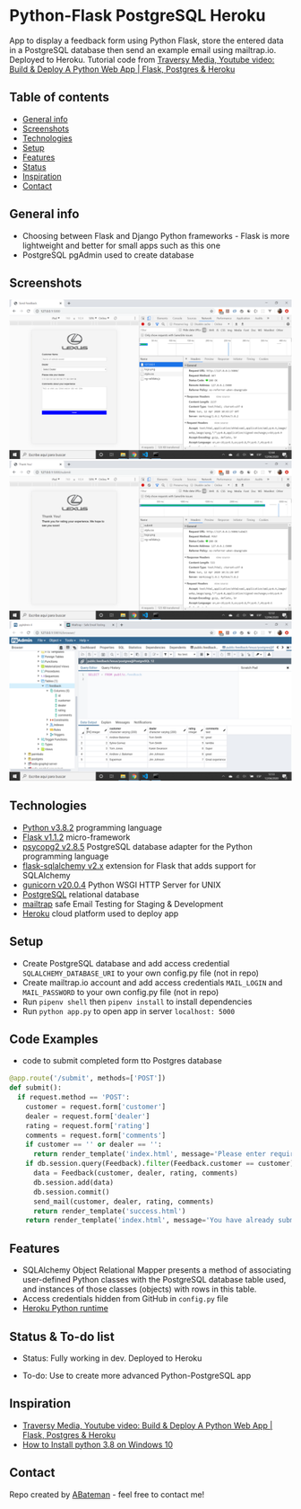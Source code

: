 # Python-Flask PostgreSQL Heroku

App to display a feedback form using Python Flask, store the entered data in a PostgreSQL database then send an example email using mailtrap.io. Deployed to Heroku. Tutorial code from [Traversy Media, Youtube video: Build & Deploy A Python Web App | Flask, Postgres & Heroku](https://www.youtube.com/watch?v=w25ea_I89iM)

## Table of contents

* [General info](#general-info)
* [Screenshots](#screenshots)
* [Technologies](#technologies)
* [Setup](#setup)
* [Features](#features)
* [Status](#status)
* [Inspiration](#inspiration)
* [Contact](#contact)

## General info

* Choosing between Flask and Django Python frameworks - Flask is more lightweight and better for small apps such as this one
* PostgreSQL pgAdmin used to create database

## Screenshots

![techData screen print](./img/form.png)
![techData screen print](./img/feedback.png)
![techData screen print](./img/postgres.png)

## Technologies

* [Python v3.8.2](https://www.python.org/) programming language
* [Flask v1.1.2](https://palletsprojects.com/p/flask/) micro-framework
* [psycopg2 v2.8.5](https://pypi.org/project/psycopg2/) PostgreSQL database adapter for the Python programming language
* [flask-sqlalchemy v2.x](https://flask-sqlalchemy.palletsprojects.com/en/2.x/) extension for Flask that adds support for SQLAlchemy
* [gunicorn v20.0.4](https://gunicorn.org/) Python WSGI HTTP Server for UNIX
* [PostgreSQL](https://www.postgresql.org/) relational database
* [mailtrap](https://mailtrap.io/) safe Email Testing for Staging & Development
* [Heroku](https://www.heroku.com/what) cloud platform used to deploy app

## Setup

* Create PostgreSQL database and add access credential `SQLALCHEMY_DATABASE_URI` to your own config.py file (not in repo)
* Create mailtrap.io account and add access credentials `MAIL_LOGIN` and `MAIL_PASSWORD` to your own config.py file (not in repo)
* Run `pipenv shell` then `pipenv install` to install dependencies
* Run `python app.py` to open app in server `localhost: 5000`

## Code Examples

* code to submit completed form tto Postgres database

```python
@app.route('/submit', methods=['POST'])
def submit():
  if request.method == 'POST':
    customer = request.form['customer']
    dealer = request.form['dealer']
    rating = request.form['rating']
    comments = request.form['comments']
    if customer == '' or dealer == '':
      return render_template('index.html', message='Please enter required fields')
    if db.session.query(Feedback).filter(Feedback.customer == customer).count() == 0:
      data = Feedback(customer, dealer, rating, comments)
      db.session.add(data)
      db.session.commit()
      send_mail(customer, dealer, rating, comments)
      return render_template('success.html')
    return render_template('index.html', message='You have already submitted feedback')
```

## Features

* SQLAlchemy Object Relational Mapper presents a method of associating user-defined Python classes with the PostgreSQL database table used, and instances of those classes (objects) with rows in this table.
* Access credentials hidden from GitHub in `config.py` file
* [Heroku Python runtime](https://devcenter.heroku.com/articles/python-runtimes)

## Status & To-do list

* Status: Fully working in dev. Deployed to Heroku

* To-do: Use to create more advanced Python-PostgreSQL app

## Inspiration

* [Traversy Media, Youtube video: Build & Deploy A Python Web App | Flask, Postgres & Heroku](https://www.youtube.com/watch?v=w25ea_I89iM)
* [How to Install python 3.8 on Windows 10](https://www.youtube.com/watch?v=bnhQBUEpWlg)

## Contact

Repo created by [ABateman](https://www.andrewbateman.org) - feel free to contact me!
